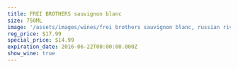 ```yaml
---
title: FREI BROTHERS sauvignon blanc
size: 750ML
image: '/assets/images/wines/frei brothers sauvignon blanc, russian river 2012.png'
reg_price: $17.99
special_price: $14.99
expiration_date: 2016-06-22T00:00:00.000Z
show_wine: true
---
```



